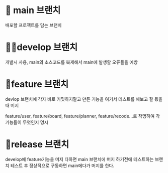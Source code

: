 # 🏁 main 브랜치

배포할 프로젝트를 담는 브랜치 

# 👨‍💻develop 브랜치

개발시 사용, main의 소스코드를 복제해서 main에 발생할 오류들을 예방
# 🤔feature 브랜치

devlop 브랜치에 각자 바로 커밋하지말고 만든 기능을 여기서 테스트를 해보고 잘 됬을 때 머지

feature/user, feature/board, feature/planner, feature/recode...로 작명하여 각 기능들이 무엇인지 명시

# 🔎release 브랜치

develop에 feature기능을 머지 다하면 main 브랜치에 머지 하기전에 테스트하는 브랜치 테스트 후 정상적으로 구동하면 main에다가 머지를 한다.
